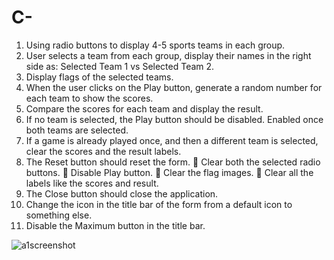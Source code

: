 # C-

1. Using radio buttons to display 4-5 sports teams in each group. 
2. User selects a team from each group, display their names in the right side as: Selected Team 1 vs Selected Team 2.
3. Display flags of the selected teams.
4. When the user clicks on the Play button, generate a random number for each team to show the scores.
5. Compare the scores for each team and display the result. 
6. If no team is selected, the Play button should be disabled. Enabled once both teams are selected. 
7. If a game is already played once, and then a different team is selected, clear the scores and the result labels. 
8. The Reset button should reset the form.  Clear both the selected radio buttons.  Disable Play button.  Clear the flag images.  Clear all the labels like the scores and result. 
9. The Close button should close the application. 
10. Change the icon in the title bar of the form from a default icon to something else. 
11. Disable the Maximum button in the title bar.


![a1screenshot](https://cloud.githubusercontent.com/assets/27964815/26600098/c849fc84-4548-11e7-8c5f-b42f28d86579.PNG)
